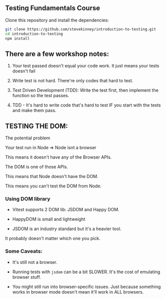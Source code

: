 ## Testing Fundamentals Course

Clone this repository and install the dependencies:

```bash
git clone https://github.com/stevekinney/introduction-to-testing.git
cd introduction-to-testing
npm install
```

## There are a few workshop notes:

1. Your test passed doesn't equal your code work. It just means your tests doesn't fail

2. Write test is not hard. There're only codes that hard to test.

3. Test Driven Development (TDD): Write the test first, then implement the function so the test passes.

4. TDD - It's hard to write code that's hard to test IF you start with the tests and make them pass.

## TESTING THE DOM:

The potential problem

Your test run in Node => Node isnt a browser 

This means it doesn't have any of the Browser APIs.

The DOM is one of those APIs.

This means that Node doesn't have the DOM.

This means you can't test the DOM from Node.

### Using DOM library

- Vitest supports 2 DOM lib: JSDOM and Happy DOM.

- HappyDOM is small and lightweight

- JSDOM is an industry standard but it's a heavier tool.

It probably doesn't matter which one you pick.

### Some Caveats: 

- It's still not a browser. 

- Running tests with `jsdom` can be a bit SLOWER. It's the cost of emulating browser stuff.

- You might still run into browser-specific issues. Just because something works in browser mode doesn't mean it'll work in ALL browsers.